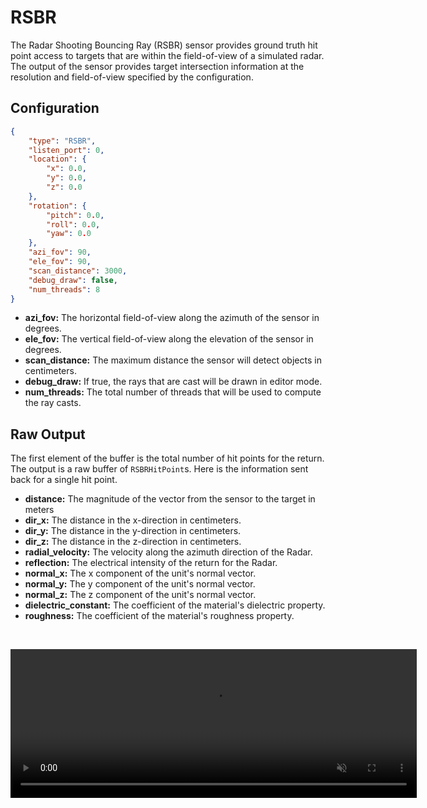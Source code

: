 # RSBR  

The Radar Shooting Bouncing Ray (RSBR) sensor provides ground truth hit point access to targets that are within the field-of-view of a simulated radar. The output of the sensor provides target intersection information at the resolution and field-of-view specified by the configuration. 

## Configuration

``` json
{
    "type": "RSBR",
    "listen_port": 0,
    "location": {
        "x": 0.0,
        "y": 0.0,
        "z": 0.0
    },
    "rotation": {
        "pitch": 0.0,
        "roll": 0.0,
        "yaw": 0.0
    },
    "azi_fov": 90,
    "ele_fov": 90,
    "scan_distance": 3000,
    "debug_draw": false,
    "num_threads": 8
}
```

 - **azi_fov:** The horizontal field-of-view along the azimuth of the sensor in degrees.
 - **ele_fov:** The vertical field-of-view along the elevation of the sensor in degrees.
 - **scan_distance:** The maximum distance the sensor will detect objects in centimeters.
 - **debug_draw:** If true, the rays that are cast will be drawn in editor mode.
 - **num_threads:** The total number of threads that will be used to compute the ray casts.

## Raw Output

The first element of the buffer is the total number of hit points for the return. The output is a raw buffer of `RSBRHitPoint`s. Here is the information sent back for a single hit point.

- **distance:** The magnitude of the vector from the sensor to the target in meters
- **dir_x:** The distance in the x-direction in centimeters.
- **dir_y:** The distance in the y-direction in centimeters.
- **dir_z:** The distance in the z-direction in centimeters.
- **radial_velocity:** The velocity along the azimuth direction of the Radar.
- **reflection:** The electrical intensity of the return for the Radar.
- **normal_x:** The x component of the unit's normal vector.
- **normal_y:** The y component of the unit's normal vector.
- **normal_z:** The z component of the unit's normal vector.
- **dielectric_constant:** The coefficient of the material's dielectric property.
- **roughness:** The coefficient of the material's roughness property.

<p>&nbsp;</p>

<div class="img_container">
  <video width=650px height=238px class="border" muted autoplay loop>
    <source src="https://cdn.monodrive.io/readthedocs/rsbr.mp4" type="video/mp4">
  </video>
</div> 

<p>&nbsp;</p>